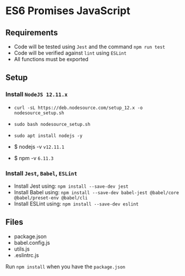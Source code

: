 # ES6 Promises JavaScript

## Requirements
* Code will be tested using `Jest` and the command `npm run test`
* Code will be verified against `lint` using `ESLint`
* All functions must be exported

## Setup
### Install `NodeJS 12.11.x`
* `curl -sL https://deb.nodesource.com/setup_12.x -o nodesource_setup.sh`
* `sudo bash nodesource_setup.sh`
* `sudo apt install nodejs -y`

* $ nodejs -v
`v12.11.1`
* $ npm -v
`6.11.3`

### Install `Jest`, `Babel`, `ESLint`
* Install Jest using: `npm install --save-dev jest`
* Install Babel using: `npm install --save-dev babel-jest @babel/core @babel/preset-env @babel/cli`
* Install ESLint using: `npm install --save-dev eslint`

## Files
* package.json
* babel.config.js
* utils.js
* .eslintrc.js

Run `npm install` when you have the `package.json`
